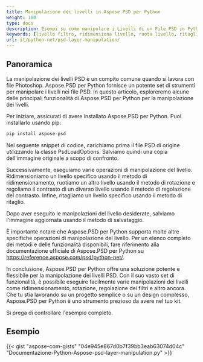 ```yaml
---
title: Manipolazione dei livelli in Aspose.PSD per Python
weight: 100
type: docs
description: Esempi su come manipolare i Livelli di un File PSD in Python
keywords: [livello filtro, ridimensiona livello, ruota livello, ritaglia livello, filtri psd, manipolazione livello, aggiorna livello, api psd, python, esempio di codice]
url: it/python-net/psd-layer-manipulation/
---
```


## **Panoramica**

La manipolazione dei livelli PSD è un compito comune quando si lavora con file Photoshop. Aspose.PSD per Python fornisce un potente set di strumenti per manipolare i livelli nei file PSD. In questo articolo, esploreremo alcune delle principali funzionalità di Aspose.PSD per Python per la manipolazione dei livelli.

Per iniziare, assicurati di avere installato Aspose.PSD per Python. Puoi installarlo usando pip:

```python
pip install aspose-psd
```

Nel seguente snippet di codice, carichiamo prima il file PSD di origine utilizzando la classe PsdLoadOptions. Salviamo quindi una copia dell'immagine originale a scopo di confronto.

Successivamente, eseguiamo varie operazioni di manipolazione del livello. Ridimensioniamo un livello specifico usando il metodo di ridimensionamento, ruotiamo un altro livello usando il metodo di rotazione e regoliamo il contrasto di un diverso livello usando il metodo di regolazione del contrasto. Infine, ritagliamo un livello specifico usando il metodo di ritaglio.

Dopo aver eseguito le manipolazioni del livello desiderate, salviamo l'immagine aggiornata usando il metodo di salvataggio.

È importante notare che Aspose.PSD per Python supporta molte altre specifiche operazioni di manipolazione del livello. Per un elenco completo dei metodi e delle funzionalità disponibili, fare riferimento alla documentazione ufficiale di Aspose.PSD per Python su https://reference.aspose.com/psd/python-net/.

In conclusione, Aspose.PSD per Python offre una soluzione potente e flessibile per la manipolazione dei livelli PSD. Con il suo vasto set di funzionalità, è possibile eseguire facilmente varie manipolazioni dei livelli come ridimensionamento, rotazione, regolazione dei filtri e altro ancora. Che tu stia lavorando su un progetto semplice o su un design complesso, Aspose.PSD per Python è uno strumento prezioso da avere nel tuo kit.

Si prega di controllare l'esempio completo.

## **Esempio**
{{< gist "aspose-com-gists" "04e945e867d0b7f39bb3eab63074d04c" "Documentazione-Python-Aspose-psd-layer-manipulation.py" >}}
